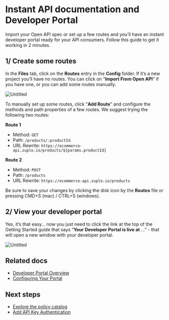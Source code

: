 # Instant API documentation and Developer Portal

Import your Open API spec or set up a few routes and you’ll have an instant developer portal ready for your API consumers. Follow this guide to get it working in 2 minutes.

## 1/ Create some routes

In the **Files** tab, click on the **Routes** entry in the **Config** folder. If it’s a new project you’ll have no routes. You can click on “**Import From Open API**” if you have one, or you can add some routes manually.

![Untitled](instant-api-docs-and-dev-portal-media/Untitled.png)

To manually set up some routes, click “**Add Route**” and configure the methods and path properties of a few routes. We suggest trying the following two routes:

**Route 1**

- Method: `GET`
- Path: `/products/:productId`
- URL Rewrite: `https://ecommerce-api.zuplo.io/products/${params.productId}`

**Route 2**

- Method: `POST`
- Path: `/products`
- URL Rewrite: `https://ecommerce-api.zuplo.io/products`

Be sure to save your changes by clicking the disk icon by the **Routes** file or pressing CMD+S (mac) / CTRL+S (windows).

## 2/ View your developer portal

Yes, it’s that easy… now you just need to click the link at the top of the Getting Started guide that says “**Your Developer Portal is live at** …” - that will open a new window with your developer portal.

![Untitled](instant-api-docs-and-dev-portal-media/Untitled%201.png)

## Related docs

- [Developer Portal Overview](/docs/developer-portal/)
- [Configuring Your Portal](/docs/developer-portal/configuration)

## Next steps

- [Explore the policy catalog](/docs/policies/)
- [Add API Key Authentication](/docs/quickstarts/add-api-key-auth)
